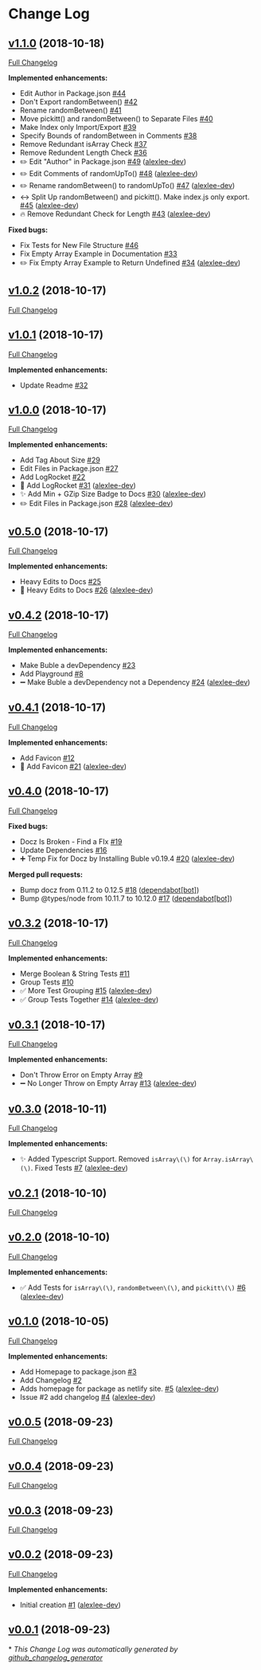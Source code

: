 # Change Log

## [v1.1.0](https://github.com/alexlee-dev/pickitt/tree/v1.1.0) (2018-10-18)
[Full Changelog](https://github.com/alexlee-dev/pickitt/compare/v1.0.2...v1.1.0)

**Implemented enhancements:**

- Edit Author in Package.json [\#44](https://github.com/alexlee-dev/pickitt/issues/44)
- Don't Export randomBetween\(\) [\#42](https://github.com/alexlee-dev/pickitt/issues/42)
- Rename randomBetween\(\) [\#41](https://github.com/alexlee-dev/pickitt/issues/41)
- Move pickitt\(\) and randomBetween\(\) to Separate Files [\#40](https://github.com/alexlee-dev/pickitt/issues/40)
- Make Index only Import/Export [\#39](https://github.com/alexlee-dev/pickitt/issues/39)
- Specify Bounds of randomBetween in Comments [\#38](https://github.com/alexlee-dev/pickitt/issues/38)
- Remove Redundant isArray Check [\#37](https://github.com/alexlee-dev/pickitt/issues/37)
- Remove Redundent Length Check [\#36](https://github.com/alexlee-dev/pickitt/issues/36)
- ✏️ Edit "Author" in Package.json [\#49](https://github.com/alexlee-dev/pickitt/pull/49) ([alexlee-dev](https://github.com/alexlee-dev))
- ✏️ Edit Comments of randomUpTo\(\) [\#48](https://github.com/alexlee-dev/pickitt/pull/48) ([alexlee-dev](https://github.com/alexlee-dev))
- ✏️ Rename randomBetween\(\) to randomUpTo\(\) [\#47](https://github.com/alexlee-dev/pickitt/pull/47) ([alexlee-dev](https://github.com/alexlee-dev))
- ↔️ Split Up randomBetween\(\) and pickitt\(\). Make index.js only export. [\#45](https://github.com/alexlee-dev/pickitt/pull/45) ([alexlee-dev](https://github.com/alexlee-dev))
- 🔥 Remove Redundant Check for Length [\#43](https://github.com/alexlee-dev/pickitt/pull/43) ([alexlee-dev](https://github.com/alexlee-dev))

**Fixed bugs:**

- Fix Tests for New File Structure [\#46](https://github.com/alexlee-dev/pickitt/issues/46)
- Fix Empty Array Example in Documentation [\#33](https://github.com/alexlee-dev/pickitt/issues/33)
- ✏️ Fix Empty Array Example to Return Undefined [\#34](https://github.com/alexlee-dev/pickitt/pull/34) ([alexlee-dev](https://github.com/alexlee-dev))

## [v1.0.2](https://github.com/alexlee-dev/pickitt/tree/v1.0.2) (2018-10-17)
[Full Changelog](https://github.com/alexlee-dev/pickitt/compare/v1.0.1...v1.0.2)

## [v1.0.1](https://github.com/alexlee-dev/pickitt/tree/v1.0.1) (2018-10-17)
[Full Changelog](https://github.com/alexlee-dev/pickitt/compare/v1.0.0...v1.0.1)

**Implemented enhancements:**

- Update Readme [\#32](https://github.com/alexlee-dev/pickitt/issues/32)

## [v1.0.0](https://github.com/alexlee-dev/pickitt/tree/v1.0.0) (2018-10-17)
[Full Changelog](https://github.com/alexlee-dev/pickitt/compare/v0.5.0...v1.0.0)

**Implemented enhancements:**

- Add Tag About Size [\#29](https://github.com/alexlee-dev/pickitt/issues/29)
- Edit Files in Package.json [\#27](https://github.com/alexlee-dev/pickitt/issues/27)
- Add LogRocket [\#22](https://github.com/alexlee-dev/pickitt/issues/22)
- 🚀 Add LogRocket [\#31](https://github.com/alexlee-dev/pickitt/pull/31) ([alexlee-dev](https://github.com/alexlee-dev))
- ✨ Add Min + GZip Size Badge to Docs [\#30](https://github.com/alexlee-dev/pickitt/pull/30) ([alexlee-dev](https://github.com/alexlee-dev))
- ✏️ Edit Files in Package.json [\#28](https://github.com/alexlee-dev/pickitt/pull/28) ([alexlee-dev](https://github.com/alexlee-dev))

## [v0.5.0](https://github.com/alexlee-dev/pickitt/tree/v0.5.0) (2018-10-17)
[Full Changelog](https://github.com/alexlee-dev/pickitt/compare/v0.4.2...v0.5.0)

**Implemented enhancements:**

- Heavy Edits to Docs [\#25](https://github.com/alexlee-dev/pickitt/issues/25)
- 📝 Heavy Edits to Docs [\#26](https://github.com/alexlee-dev/pickitt/pull/26) ([alexlee-dev](https://github.com/alexlee-dev))

## [v0.4.2](https://github.com/alexlee-dev/pickitt/tree/v0.4.2) (2018-10-17)
[Full Changelog](https://github.com/alexlee-dev/pickitt/compare/v0.4.1...v0.4.2)

**Implemented enhancements:**

- Make Buble a devDependency [\#23](https://github.com/alexlee-dev/pickitt/issues/23)
- Add Playground [\#8](https://github.com/alexlee-dev/pickitt/issues/8)
- ➖ Make Buble a devDependency not a Dependency [\#24](https://github.com/alexlee-dev/pickitt/pull/24) ([alexlee-dev](https://github.com/alexlee-dev))

## [v0.4.1](https://github.com/alexlee-dev/pickitt/tree/v0.4.1) (2018-10-17)
[Full Changelog](https://github.com/alexlee-dev/pickitt/compare/v0.4.0...v0.4.1)

**Implemented enhancements:**

- Add Favicon [\#12](https://github.com/alexlee-dev/pickitt/issues/12)
- 🎨 Add Favicon [\#21](https://github.com/alexlee-dev/pickitt/pull/21) ([alexlee-dev](https://github.com/alexlee-dev))

## [v0.4.0](https://github.com/alexlee-dev/pickitt/tree/v0.4.0) (2018-10-17)
[Full Changelog](https://github.com/alexlee-dev/pickitt/compare/v0.3.2...v0.4.0)

**Fixed bugs:**

- Docz Is Broken - Find a FIx [\#19](https://github.com/alexlee-dev/pickitt/issues/19)
- Update Dependencies [\#16](https://github.com/alexlee-dev/pickitt/issues/16)
- ➕ Temp Fix for Docz by Installing Buble v0.19.4 [\#20](https://github.com/alexlee-dev/pickitt/pull/20) ([alexlee-dev](https://github.com/alexlee-dev))

**Merged pull requests:**

- Bump docz from 0.11.2 to 0.12.5 [\#18](https://github.com/alexlee-dev/pickitt/pull/18) ([dependabot[bot]](https://github.com/apps/dependabot))
- Bump @types/node from 10.11.7 to 10.12.0 [\#17](https://github.com/alexlee-dev/pickitt/pull/17) ([dependabot[bot]](https://github.com/apps/dependabot))

## [v0.3.2](https://github.com/alexlee-dev/pickitt/tree/v0.3.2) (2018-10-17)
[Full Changelog](https://github.com/alexlee-dev/pickitt/compare/v0.3.1...v0.3.2)

**Implemented enhancements:**

- Merge Boolean & String Tests [\#11](https://github.com/alexlee-dev/pickitt/issues/11)
- Group Tests [\#10](https://github.com/alexlee-dev/pickitt/issues/10)
- ✅ More Test Grouping [\#15](https://github.com/alexlee-dev/pickitt/pull/15) ([alexlee-dev](https://github.com/alexlee-dev))
- ✅ Group Tests Together [\#14](https://github.com/alexlee-dev/pickitt/pull/14) ([alexlee-dev](https://github.com/alexlee-dev))

## [v0.3.1](https://github.com/alexlee-dev/pickitt/tree/v0.3.1) (2018-10-17)
[Full Changelog](https://github.com/alexlee-dev/pickitt/compare/v0.3.0...v0.3.1)

**Implemented enhancements:**

- Don't Throw Error on Empty Array [\#9](https://github.com/alexlee-dev/pickitt/issues/9)
- ➖ No Longer Throw on Empty Array [\#13](https://github.com/alexlee-dev/pickitt/pull/13) ([alexlee-dev](https://github.com/alexlee-dev))

## [v0.3.0](https://github.com/alexlee-dev/pickitt/tree/v0.3.0) (2018-10-11)
[Full Changelog](https://github.com/alexlee-dev/pickitt/compare/v0.2.1...v0.3.0)

**Implemented enhancements:**

- ✨ Added Typescript Support. Removed `isArray\(\)` for `Array.isArray\(\)`. Fixed Tests [\#7](https://github.com/alexlee-dev/pickitt/pull/7) ([alexlee-dev](https://github.com/alexlee-dev))

## [v0.2.1](https://github.com/alexlee-dev/pickitt/tree/v0.2.1) (2018-10-10)
[Full Changelog](https://github.com/alexlee-dev/pickitt/compare/v0.2.0...v0.2.1)

## [v0.2.0](https://github.com/alexlee-dev/pickitt/tree/v0.2.0) (2018-10-10)
[Full Changelog](https://github.com/alexlee-dev/pickitt/compare/v0.1.0...v0.2.0)

**Implemented enhancements:**

- ✅ Add Tests for `isArray\(\)`, `randomBetween\(\)`, and `pickitt\(\)` [\#6](https://github.com/alexlee-dev/pickitt/pull/6) ([alexlee-dev](https://github.com/alexlee-dev))

## [v0.1.0](https://github.com/alexlee-dev/pickitt/tree/v0.1.0) (2018-10-05)
[Full Changelog](https://github.com/alexlee-dev/pickitt/compare/v0.0.5...v0.1.0)

**Implemented enhancements:**

- Add Homepage to package.json [\#3](https://github.com/alexlee-dev/pickitt/issues/3)
- Add Changelog [\#2](https://github.com/alexlee-dev/pickitt/issues/2)
- Adds homepage for package as netlify site. [\#5](https://github.com/alexlee-dev/pickitt/pull/5) ([alexlee-dev](https://github.com/alexlee-dev))
- Issue \#2   add changelog [\#4](https://github.com/alexlee-dev/pickitt/pull/4) ([alexlee-dev](https://github.com/alexlee-dev))

## [v0.0.5](https://github.com/alexlee-dev/pickitt/tree/v0.0.5) (2018-09-23)
[Full Changelog](https://github.com/alexlee-dev/pickitt/compare/v0.0.4...v0.0.5)

## [v0.0.4](https://github.com/alexlee-dev/pickitt/tree/v0.0.4) (2018-09-23)
[Full Changelog](https://github.com/alexlee-dev/pickitt/compare/v0.0.3...v0.0.4)

## [v0.0.3](https://github.com/alexlee-dev/pickitt/tree/v0.0.3) (2018-09-23)
[Full Changelog](https://github.com/alexlee-dev/pickitt/compare/v0.0.2...v0.0.3)

## [v0.0.2](https://github.com/alexlee-dev/pickitt/tree/v0.0.2) (2018-09-23)
[Full Changelog](https://github.com/alexlee-dev/pickitt/compare/v0.0.1...v0.0.2)

**Implemented enhancements:**

- Initial creation [\#1](https://github.com/alexlee-dev/pickitt/pull/1) ([alexlee-dev](https://github.com/alexlee-dev))

## [v0.0.1](https://github.com/alexlee-dev/pickitt/tree/v0.0.1) (2018-09-23)


\* *This Change Log was automatically generated by [github_changelog_generator](https://github.com/skywinder/Github-Changelog-Generator)*